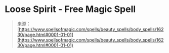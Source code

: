 <!--yml
category: 未分类
date: 2024-06-12 18:56:14
-->

# Loose Spirit - Free Magic Spell

> 来源：[https://www.spellsofmagic.com/spells/beauty_spells/body_spells/16230/page.html#0001-01-01](https://www.spellsofmagic.com/spells/beauty_spells/body_spells/16230/page.html#0001-01-01)